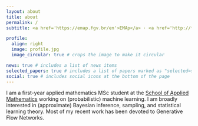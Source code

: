 ```yaml
---
layout: about
title: about
permalink: /
subtitle: <a href='https://emap.fgv.br/en'>EMAp</a> · <a href='http://fgv.br/en'>FGV</a> 

profile:
  align: right
  image: profile.jpg
  image_circular: true # crops the image to make it circular

news: true # includes a list of news items
selected_papers: true # includes a list of papers marked as "selected={true}"
social: true # includes social icons at the bottom of the page
---
```


I am a first-year applied mathematics MSc student at the [School of Applied Mathematics](https://emap.fgv.br/en) working on (probabilistic) machine learning. I am broadly interested in (approximate) Bayesian inference, sampling, and statistical learning theory. Most of my recent work has been devoted to Generative Flow Networks. 